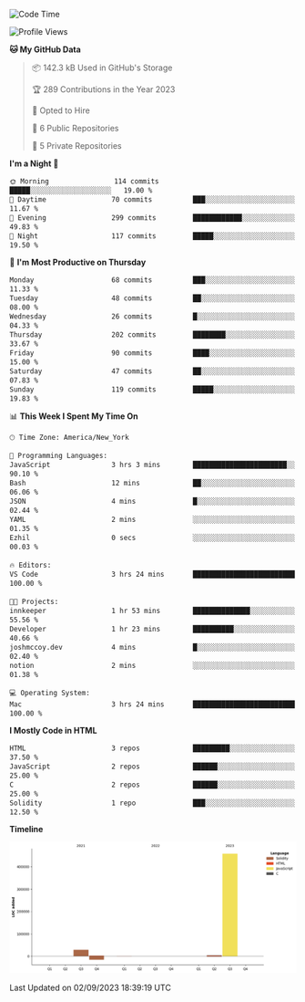 <!-- # 👋 Hello, World! 🌎
## I'm Josh, a chef & self-taught developer.

redo all this

I'm actively progressing through [roadmap.sh Full-Stack Developer roadmap](https://roadmap.sh/full-stack).  
HTML
CSS
JS
npm
Git
Tailwind
React
node.js
Python
SwiftUI
Solidity
Rust
I'm currently progressing through:
CS50X - Introduction to Computer Science 👨‍💻
CS50P - Introduction to Programming with Python 🐍
CS50W - Web Programming with Python and JavaScript 🕸️
-->

<!--START_SECTION:waka-->
![Code Time](http://img.shields.io/badge/Code%20Time-42%20hrs%2052%20mins-blue)

![Profile Views](http://img.shields.io/badge/Profile%20Views-0-blue)

**🐱 My GitHub Data** 

> 📦 142.3 kB Used in GitHub's Storage 
 > 
> 🏆 289 Contributions in the Year 2023
 > 
> 💼 Opted to Hire
 > 
> 📜 6 Public Repositories 
 > 
> 🔑 5 Private Repositories 
 > 
**I'm a Night 🦉** 

```text
🌞 Morning                114 commits         █████░░░░░░░░░░░░░░░░░░░░   19.00 % 
🌆 Daytime                70 commits          ███░░░░░░░░░░░░░░░░░░░░░░   11.67 % 
🌃 Evening                299 commits         ████████████░░░░░░░░░░░░░   49.83 % 
🌙 Night                  117 commits         █████░░░░░░░░░░░░░░░░░░░░   19.50 % 
```
📅 **I'm Most Productive on Thursday** 

```text
Monday                   68 commits          ███░░░░░░░░░░░░░░░░░░░░░░   11.33 % 
Tuesday                  48 commits          ██░░░░░░░░░░░░░░░░░░░░░░░   08.00 % 
Wednesday                26 commits          █░░░░░░░░░░░░░░░░░░░░░░░░   04.33 % 
Thursday                 202 commits         ████████░░░░░░░░░░░░░░░░░   33.67 % 
Friday                   90 commits          ████░░░░░░░░░░░░░░░░░░░░░   15.00 % 
Saturday                 47 commits          ██░░░░░░░░░░░░░░░░░░░░░░░   07.83 % 
Sunday                   119 commits         █████░░░░░░░░░░░░░░░░░░░░   19.83 % 
```


📊 **This Week I Spent My Time On** 

```text
🕑︎ Time Zone: America/New_York

💬 Programming Languages: 
JavaScript               3 hrs 3 mins        ███████████████████████░░   90.10 % 
Bash                     12 mins             ██░░░░░░░░░░░░░░░░░░░░░░░   06.06 % 
JSON                     4 mins              █░░░░░░░░░░░░░░░░░░░░░░░░   02.44 % 
YAML                     2 mins              ░░░░░░░░░░░░░░░░░░░░░░░░░   01.35 % 
Ezhil                    0 secs              ░░░░░░░░░░░░░░░░░░░░░░░░░   00.03 % 

🔥 Editors: 
VS Code                  3 hrs 24 mins       █████████████████████████   100.00 % 

🐱‍💻 Projects: 
innkeeper                1 hr 53 mins        ██████████████░░░░░░░░░░░   55.56 % 
Developer                1 hr 23 mins        ██████████░░░░░░░░░░░░░░░   40.66 % 
joshmccoy.dev            4 mins              █░░░░░░░░░░░░░░░░░░░░░░░░   02.40 % 
notion                   2 mins              ░░░░░░░░░░░░░░░░░░░░░░░░░   01.38 % 

💻 Operating System: 
Mac                      3 hrs 24 mins       █████████████████████████   100.00 % 
```

**I Mostly Code in HTML** 

```text
HTML                     3 repos             █████████░░░░░░░░░░░░░░░░   37.50 % 
JavaScript               2 repos             ██████░░░░░░░░░░░░░░░░░░░   25.00 % 
C                        2 repos             ██████░░░░░░░░░░░░░░░░░░░   25.00 % 
Solidity                 1 repo              ███░░░░░░░░░░░░░░░░░░░░░░   12.50 % 
```



**Timeline**

![Lines of Code chart](https://raw.githubusercontent.com/joshmccoydev/joshmccoydev/main/assets/bar_graph.png)


 Last Updated on 02/09/2023 18:39:19 UTC
<!--END_SECTION:waka-->
